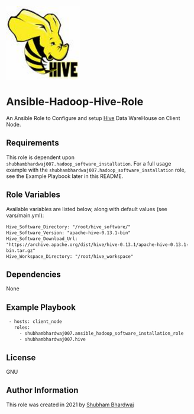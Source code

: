 <a href="https://hive.apache.org/"><img src="images/hive_logo_medium.jpg" width="200" height="200"></a>

# Ansible-Hadoop-Hive-Role

An Ansible Role to Configure and setup [Hive](https://hive.apache.org/) Data WareHouse on Client Node.

Requirements
------------
This role is dependent upon `shubhambhardwaj007.hadoop_software_installation`.
For a full usage example with the `shubhambhardwaj007.hadoop_software_installation` role, see the Example Playbook later in this README.

Role Variables
--------------
Available variables are listed below, along with default values (see vars/main.yml):
```
Hive_Software_Directory: "/root/hive_software/"
Hive_Software_Version: "apache-hive-0.13.1-bin"
Hive_Software_Download_Url: "https://archive.apache.org/dist/hive/hive-0.13.1/apache-hive-0.13.1-bin.tar.gz"
Hive_Workspace_Directory: "/root/hive_workspace"

```
Dependencies
------------
None

Example Playbook
----------------
```
 - hosts: client_node
   roles:
     - shubhambhardwaj007.ansible_hadoop_software_installation_role
     - shubhambhardwaj007.hive
```
License
-------

GNU

Author Information
------------------
This role was created in 2021 by [Shubham Bhardwaj](https://galaxy.ansible.com/shubhambhardwaj007/hive)
